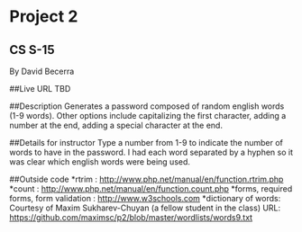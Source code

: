 # Project 2
## CS S-15

By David Becerra

##Live URL
TBD

##Description
Generates a password composed of random english words (1-9 words). Other options include capitalizing the first character, adding a number at the end, adding a special character at the end.

##Details for instructor
Type a number from 1-9 to indicate the number of words to have in the password. I had each word separated by a hyphen so it was clear which english words were being used. 

##Outside code
*rtrim : http://www.php.net/manual/en/function.rtrim.php
*count : http://www.php.net/manual/en/function.count.php
*forms, required forms, form validation : http://www.w3schools.com
*dictionary of words: Courtesy of Maxim Sukharev-Chuyan (a fellow student in the class) URL: https://github.com/maximsc/p2/blob/master/wordlists/words9.txt